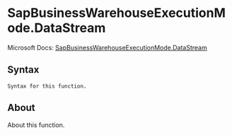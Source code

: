 # SapBusinessWarehouseExecutionMode.DataStream

Microsoft Docs: [SapBusinessWarehouseExecutionMode.DataStream](https://docs.microsoft.com/en-us/powerquery-m/sapbusinesswarehouseexecutionmode-datastream)

## Syntax

```
Syntax for this function.
```

## About

About this function.


